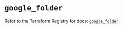 # `google_folder`

Refer to the Terraform Registry for docs: [`google_folder`](https://registry.terraform.io/providers/hashicorp/google/6.27.0/docs/resources/folder).
